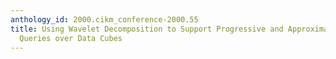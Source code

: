 ```yaml
---
anthology_id: 2000.cikm_conference-2000.55
title: Using Wavelet Decomposition to Support Progressive and Approximate Range-Sum
  Queries over Data Cubes
---
```

